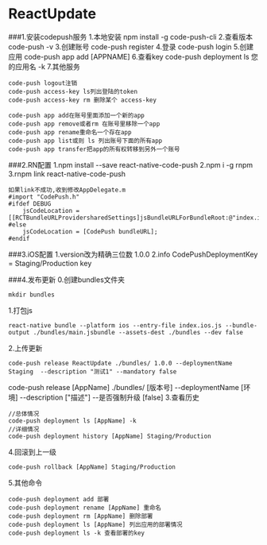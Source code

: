 # ReactUpdate
###1.安装codepush服务
1.本地安装 npm install -g code-push-cli
2.查看版本 code-push -v
3.创建账号 code-push register
4.登录 		code-push login
5.创建应用 code-push app add [APPNAME]
6.查看key  code-push deployment ls 您的应用名 -k
7.其他服务
```
code-push logout注销
code-push access-key ls列出登陆的token
code-push access-key rm 删除某个 access-key

code-push app add在账号里面添加一个新的app
code-push app remove或者rm 在账号里移除一个app
code-push app rename重命名一个存在app
code-push app list或则 ls 列出账号下面的所有app
code-push app transfer把app的所有权转移到另外一个账号
```

###2.RN配置
1.npm install --save react-native-code-push
2.npm i -g rnpm
3.rnpm link react-native-code-push

```
如果link不成功,收到修改AppDelegate.m
#import "CodePush.h"
#ifdef DEBUG
	jsCodeLocation = [[RCTBundleURLProvidersharedSettings]jsBundleURLForBundleRoot:@"index.ios"fallbackResource:nil];
#else
	jsCodeLocation = [CodePush bundleURL];
#endif
```

###3.iOS配置
1.version改为精确三位数 1.0.0
2.info CodePushDeploymentKey = Staging/Production key

###4.发布更新
0.创建bundles文件夹
```
mkdir bundles
```
1.打包js
```
react-native bundle --platform ios --entry-file index.ios.js --bundle-output ./bundles/main.jsbundle --assets-dest ./bundles --dev false
```
2.上传更新
```
code-push release ReactUpdate ./bundles/ 1.0.0 --deploymentName Staging  --description "测试1" --mandatory false
```
code-push release [AppName] ./bundles/ [版本号] --deploymentName [环境] --description ["描述"] --是否强制升级 [false]
3.查看历史
```
//总体情况
code-push deployment ls [AppName] -k 
//详细情况
code-push deployment history [AppName] Staging/Production
```
4.回滚到上一级
```
code-push rollback [AppName] Staging/Production
```
5.其他命令
```
code-push deployment add 部署
code-push deployment rename [AppName] 重命名
code-push deployment rm [AppName] 删除部署
code-push deployment ls [AppName] 列出应用的部署情况
code-push deployment ls -k 查看部署的key
```

